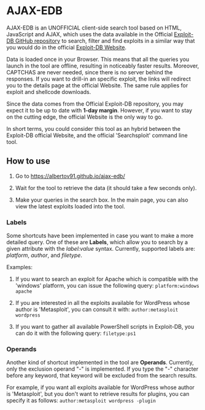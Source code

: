 # AJAX-EDB

AJAX-EDB is an UNOFFICIAL client-side search tool based on HTML, JavaScript and AJAX, which uses the data available in the Official [Exploit-DB GitHub repository](https://github.com/offensive-security/exploit-database) to search, filter and find exploits in a similar way that you would do in the official [Exploit-DB Website](https://www.exploit-db.com/).

Data is loaded once in your Browser. This means that all the queries you launch in the tool are offline, resulting in noticeably faster results. Moreover, CAPTCHAS are never needed, since there is no server behind the responses. If you want to drill-in an specific exploit, the links will redirect you to the details page at the official Website. The same rule applies for exploit and shellcode downloads.

Since the data comes from the Official Exploit-DB repository, you may expect it to be up to date with **1-day margin**. However, if you want to stay on the cutting edge, the official Website is the only way to go.

In short terms, you could consider this tool as an hybrid between the Exploit-DB official Website, and the official 'Searchsploit' command line tool.

## How to use

1. Go to https://albertov91.github.io/ajax-edb/

2. Wait for the tool to retrieve the data (it should take a few seconds only).

3. Make your queries in the search box. In the main page, you can also view the latest exploits loaded into the tool.

### Labels

Some shortcuts have been implemented in case you want to make a more detailed query. One of these are **Labels**, which allow you to search by a given attribute with the _label:value_ syntax. Currently, supported labels are: _platform_, _author_, and _filetype_.

Examples:

1. If you want to search an exploit for Apache which is compatible with the 'windows' platform, you can issue the following query:
`platform:windows apache`

2. If you are interested in all the exploits available for WordPress whose author is 'Metasploit', you can consult it with:
`author:metasploit wordpress`

3. If you want to gather all available PowerShell scripts in Exploit-DB, you can do it with the following query:
`filetype:ps1`

### Operands

Another kind of shortcut implemented in the tool are **Operands**. Currently, only the exclusion operand "-" is implemented. If you type the "-" character before any keyword, that keyword will be excluded from the search results.

For example, if you want all exploits available for WordPress whose author is 'Metasploit', but you don't want to retrieve results for plugins, you can specify it as follows: 
`author:metasploit wordpress -plugin`